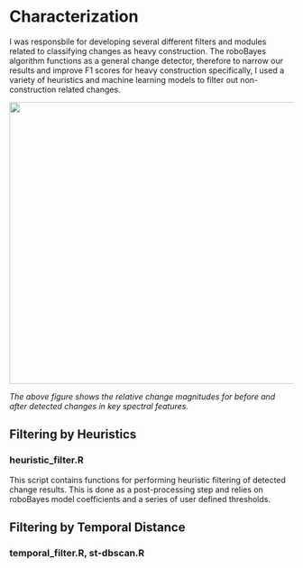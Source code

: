 # Characterization
I was responsbile for developing several different filters and modules related to classifying changes as heavy construction. The roboBayes algorithm functions as a general change detector, therefore to narrow our results and improve F1 scores for heavy construction specifically, I used a variety of heuristics and machine learning models to filter out non-construction related changes.

<p align="center">
  <img width="900" height="500" src="https://github.com/jen-abrahamson/MUTATED/assets/86742376/c4f1e6d4-dc7f-489b-8f38-b52234b0ac01">
  
*The above figure shows the relative change magnitudes for before and after detected changes in key spectral features.*
</p>

## Filtering by Heuristics
### heuristic_filter.R
This script contains functions for performing heuristic filtering of detected change results. This is done as a post-processing step and relies on roboBayes model coefficients and a series of user defined thresholds.


## Filtering by Temporal Distance
### temporal_filter.R, st-dbscan.R
